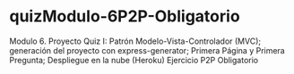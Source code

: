 # quizModulo-6P2P-Obligatorio
Modulo 6. Proyecto Quiz I: Patrón Modelo-Vista-Controlador (MVC); generación del proyecto con express-generator; Primera Página y Primera Pregunta; Despliegue en la nube (Heroku) Ejercicio P2P Obligatorio
